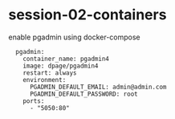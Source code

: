# session-02-containers


enable pgadmin using docker-compose
```
  pgadmin:
    container_name: pgadmin4
    image: dpage/pgadmin4
    restart: always
    environment:
      PGADMIN_DEFAULT_EMAIL: admin@admin.com
      PGADMIN_DEFAULT_PASSWORD: root
    ports:
      - "5050:80"
```